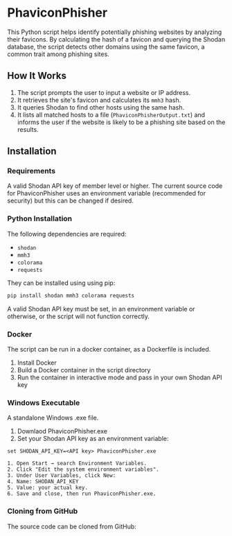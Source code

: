 # PhaviconPhisher

This Python script helps identify potentially phishing websites by analyzing their favicons. By calculating the hash of a favicon and querying the Shodan database, the script detects other domains using the same favicon, a common trait among phishing sites.

## How It Works

1. The script prompts the user to input a website or IP address.
2. It retrieves the site's favicon and calculates its `mmh3` hash.
3. It queries Shodan to find other hosts using the same hash.
4. It lists all matched hosts to a file (`PhaviconPhisherOutput.txt`) and informs the user if the website is likely to be a phishing site based on the results.

## Installation
### Requirements
A valid Shodan API key of member level or higher.  The current source code for PhaviconPhisher uses an environment variable (recommended for security) but this can be changed if desired.

### Python Installation
The following dependencies are required:

- `shodan`
- `mmh3`
- `colorama`
- `requests`

They can be installed using using pip:

```bash
pip install shodan mmh3 colorama requests
```
A valid Shodan API key must be set, in an environment variable or otherwise, or the script will not function correctly.
### Docker 
The script can be run in a docker container, as a Dockerfile is included.  
1. Install Docker
2. Build a Docker container in the script directory
3. Run the container in interactive mode and pass in your own Shodan API key

### Windows Executable 
A standalone Windows .exe file.
1. Downlaod PhaviconPhisher.exe
2. Set your Shodan API key as an environment variable:
``` Temporary (Command Prompt)
set SHODAN_API_KEY=<API key> PhaviconPhisher.exe
```
```Permament (System-Wode):
1. Open Start → search Environment Variables.
2. Click "Edit the system environment variables".
3. Under User Variables, click New:
4. Name: SHODAN_API_KEY
5. Value: your actual key.
6. Save and close, then run PhaviconPhisher.exe.
```
### Cloning from GitHub
The source code can be cloned from GitHub:
``` git clone asf
```
